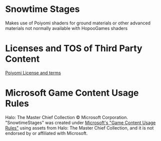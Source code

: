# Snowtime Stages
Makes use of Poiyomi shaders for ground materials or other advanced materials not normally available with HopooGames shaders
# Licenses and TOS of Third Party Content
[Poiyomi License and terms](https://www.poiyomi.com/terms-of-service/)
# Microsoft Game Content Usage Rules
Halo: The Master Chief Collection © Microsoft Corporation. "SnowtimeStages" was created under [Microsoft's "Game Content Usage Rules"](https://www.xbox.com/en-us/developers/rules) using assets from Halo: The Master Chief Collection, and it is not endorsed by or affiliated with Microsoft.
